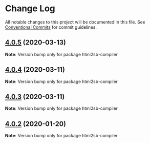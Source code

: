 # Change Log

All notable changes to this project will be documented in this file.
See [Conventional Commits](https://conventionalcommits.org) for commit guidelines.

## [4.0.5](https://github.com/pastak/scrapbox-converter/compare/v4.0.4...v4.0.5) (2020-03-13)

**Note:** Version bump only for package html2sb-compiler





## [4.0.4](https://github.com/pastak/scrapbox-converter/compare/v4.0.3...v4.0.4) (2020-03-11)

**Note:** Version bump only for package html2sb-compiler





## [4.0.3](https://github.com/pastak/scrapbox-converter/compare/v4.0.2...v4.0.3) (2020-03-11)

**Note:** Version bump only for package html2sb-compiler





## [4.0.2](https://github.com/pastak/scrapbox-converter/compare/v4.0.1...v4.0.2) (2020-01-20)

**Note:** Version bump only for package html2sb-compiler
